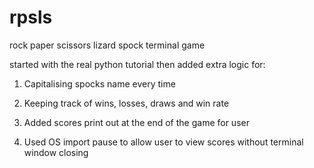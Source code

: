 # rpsls
rock paper scissors lizard spock terminal game

started with the real python tutorial then added extra logic for:

1. Capitalising spocks name every time

2. Keeping track of wins, losses, draws and win rate

3. Added scores print out at the end of the game for user

4. Used OS import pause to allow user to view scores without terminal window closing
